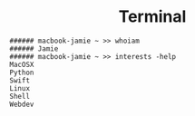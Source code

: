 <h1 align="center">Terminal</h1>

```
###### macbook-jamie ~ >> whoiam
###### Jamie
###### macbook-jamie ~ >> interests -help
MacOSX
Python
Swift
Linux
Shell
Webdev
